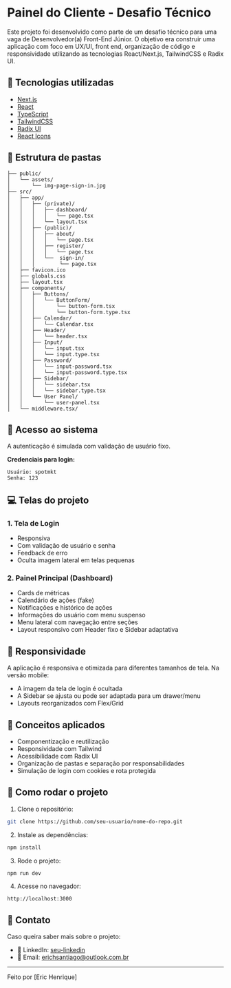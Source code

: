 # Painel do Cliente - Desafio Técnico

Este projeto foi desenvolvido como parte de um desafio técnico para uma vaga de Desenvolvedor(a) Front-End Júnior. O objetivo era construir uma aplicação com foco em UX/UI, front end, organização de código e responsividade utilizando as tecnologias React/Next.js, TailwindCSS e Radix UI.

## 🚀 Tecnologias utilizadas

- [Next.js](https://nextjs.org/)
- [React](https://react.dev/)
- [TypeScript](https://www.typescriptlang.org/)
- [TailwindCSS](https://tailwindcss.com/)
- [Radix UI](https://www.radix-ui.com/)
- [React Icons](https://react-icons.github.io/react-icons/)

## 📁 Estrutura de pastas

```
├── public/
│   └── assets/
│       └── img-page-sign-in.jpg
├── src/
│   ├── app/
│   │   ├── (private)/
│   │   │   ├── dashboard/
│   │   │   │   └── page.tsx
│   │   │   └── layout.tsx
│   │   ├── (public)/
│   │   │   ├── about/
│   │   │   │   └── page.tsx
│   │   │   ├── register/
│   │   │   │   └── page.tsx
│   │   │   └──  sign-in/
│   │   │        └── page.tsx
│   ├── favicon.ico
│   ├── globals.css
│   ├── layout.tsx
│   ├── components/
│   │   ├── Buttons/
│   │   │   └── ButtonForm/
│   │   │       └── button-form.tsx
│   │   │       └── button-form.type.tsx
│   │   ├── Calendar/
│   │   │   └── Calendar.tsx
│   │   ├── Header/
│   │   │   └── header.tsx
│   │   ├── Input/
│   │   │   └── input.tsx
│   │   │   └── input.type.tsx
│   │   ├── Password/
│   │   │   └── input-password.tsx
│   │   │   └── input-password.type.tsx
│   │   ├── Sidebar/
│   │   │   └── sidebar.tsx
│   │   │   └── sidebar.type.tsx
│   │   └── User Panel/
│   │       └── user-panel.tsx
│   └── middleware.tsx/
```

## 🔐 Acesso ao sistema

A autenticação é simulada com validação de usuário fixo.

**Credenciais para login:**

```
Usuário: spotmkt
Senha: 123
```

## 💻 Telas do projeto

### 1. Tela de Login
- Responsiva
- Com validação de usuário e senha
- Feedback de erro
- Oculta imagem lateral em telas pequenas

### 2. Painel Principal (Dashboard)
- Cards de métricas
- Calendário de ações (fake)
- Notificações e histórico de ações
- Informações do usuário com menu suspenso
- Menu lateral com navegação entre seções
- Layout responsivo com Header fixo e Sidebar adaptativa

## 📱 Responsividade

A aplicação é responsiva e otimizada para diferentes tamanhos de tela. Na versão mobile:
- A imagem da tela de login é ocultada
- A Sidebar se ajusta ou pode ser adaptada para um drawer/menu
- Layouts reorganizados com Flex/Grid

## 🧠 Conceitos aplicados

- Componentização e reutilização
- Responsividade com Tailwind
- Acessibilidade com Radix UI
- Organização de pastas e separação por responsabilidades
- Simulação de login com cookies e rota protegida

## 📌 Como rodar o projeto

1. Clone o repositório:
```bash
git clone https://github.com/seu-usuario/nome-do-repo.git
```

2. Instale as dependências:
```bash
npm install
```

3. Rode o projeto:
```bash
npm run dev
```

4. Acesse no navegador:
```
http://localhost:3000
```

## 📩 Contato

Caso queira saber mais sobre o projeto:

- 💼 LinkedIn: [seu-linkedin](https://www.linkedin.com/in/erichsantiago/)
- 📧 Email: erichsantiago@outlook.com.br

---

Feito por [Eric Henrique]

